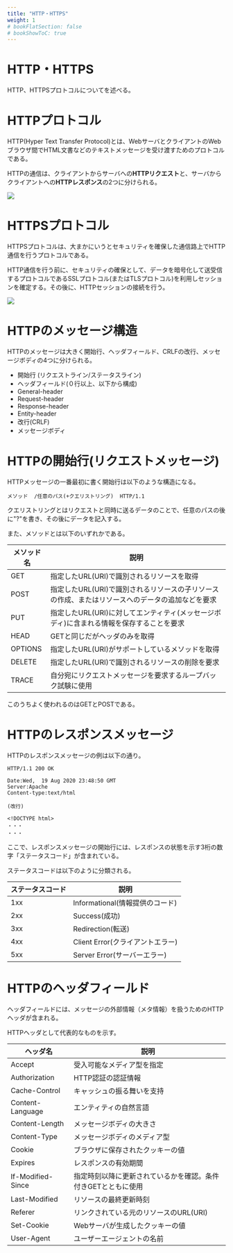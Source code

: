 ```yaml
---
title: "HTTP・HTTPS"
weight: 1
# bookFlatSection: false
# bookShowToC: true
---
```



<h1>HTTP・HTTPS</h1>

HTTP、HTTPSプロトコルについてを述べる。

# HTTPプロトコル

HTTP(Hyper Text Transfer Protocol)とは、WebサーバとクライアントのWebブラウザ間でHTML文書などのテキストメッセージを受け渡すためのプロトコルである。

HTTPの通信は、クライアントからサーバへの**HTTPリクエスト**と、サーバからクライアントへの**HTTPレスポンス**の2つに分けられる。

<img src="/img/front-end/http1.png">


# HTTPSプロトコル

HTTPSプロトコルは、大まかにいうとセキュリティを確保した通信路上でHTTP通信を行うプロトコルである。

HTTP通信を行う前に、セキュリティの確保として、データを暗号化して送受信するプロトコルであるSSLプロトコル(またはTLSプロトコル)を利用しセッションを確定する。その後に、HTTPセッションの接続を行う。

<img src="/img/front-end/https.png">


# HTTPのメッセージ構造

HTTPのメッセージは大きく開始行、ヘッダフィールド、CRLFの改行、メッセージボディの4つに分けられる。

- 開始行 (リクエストライン/ステータスライン)
- ヘッダフィールド(０行以上、以下から構成)
 - General-header
 - Request-header
 - Response-header
 - Entity-header
- 改行(CRLF)
- メッセージボディ


# HTTPの開始行(リクエストメッセージ)

HTTPメッセージの一番最初に書く開始行は以下のような構造になる。

```
メソッド  /任意のパス(+クエリストリング)  HTTP/1.1
```

クエリストリングとはリクエストと同時に送るデータのことで、任意のパスの後に"?"を書き、その後にデータを記入する。

また、メソッドとは以下のいずれかである。

<table>
    <thead>
        <th>メソッド名</th>
        <th>説明</th>
    </thead>
    <tr>
        <td>GET</td>
        <td>指定したURL(URI)で識別されるリソースを取得</td>
    </tr>
    <tr>
        <td>POST</td>
        <td>指定したURL(URI)で識別されるリソースの子リソースの作成、またはリソースへのデータの追加などを要求</td>
    </tr>
    <tr>
        <td>PUT</td>
        <td>指定したURL(URI)に対してエンティティ(メッセージボディ)に含まれる情報を保存することを要求</td>
    </tr>
    <tr>
        <td>HEAD</td>
        <td>GETと同じだがヘッダのみを取得</td>
    </tr>
    <tr>
        <td>OPTIONS</td>
        <td>指定したURL(URI)がサポートしているメソッドを取得</td>
    </tr>
    <tr>
        <td>DELETE</td>
        <td>指定したURL(URI)で識別されるリソースの削除を要求</td>
    </tr>
    <tr>
        <td>TRACE</td>
        <td>自分宛にリクエストメッセージを要求するループバック試験に使用</td>
    </tr>
</table>

このうちよく使われるのはGETとPOSTである。


# HTTPのレスポンスメッセージ

HTTPのレスポンスメッセージの例は以下の通り。


```
HTTP/1.1 200 OK
```

```
Date:Wed,  19 Aug 2020 23:48:50 GMT
Server:Apache
Content-type:text/html
```

```
(改行)
```

```
<!DOCTYPE html>
・・・
・・・
```

ここで、レスポンスメッセージの開始行には、レスポンスの状態を示す3桁の数字「ステータスコード」が含まれている。

ステータスコードは以下のように分類される。

<table>
    <thead>
        <th>ステータスコード</th>
        <th>説明</th>
    </thead>
    <tr>
        <td>1xx</td>
        <td>Informational(情報提供のコード)</td>
    </tr>
    <tr>
        <td>2xx</td>
        <td>Success(成功)</td>
    </tr>
    <tr>
        <td>3xx</td>
        <td>Redirection(転送)</td>
    </tr>
    <tr>
        <td>4xx</td>
        <td>Client Error(クライアントエラー)</td>
    </tr>
    <tr>
        <td>5xx</td>
        <td>Server Error(サーバーエラー)</td>
    </tr>
</table>


# HTTPのヘッダフィールド

ヘッダフィールドには、メッセージの外部情報（メタ情報）を扱うためのHTTPヘッダが含まれる。

HTTPヘッダとして代表的なものを示す。

<table>
    <thead>
        <th>ヘッダ名</th>
        <th>説明</th>
    </thead>
    <tr>
        <td>Accept</td>
        <td>受入可能なメディア型を指定</td>
    </tr>
    <tr>
        <td>Authorization</td>
        <td>HTTP認証の認証情報</td>
    </tr>
    <tr>
        <td>Cache-Control</td>
        <td>キャッシュの振る舞いを支持</td>
    </tr>
    <tr>
        <td>Content-Language</td>
        <td>エンティティの自然言語</td>
    </tr>
    <tr>
        <td>Content-Length</td>
        <td>メッセージボディの大きさ</td>
    </tr>
    <tr>
        <td>Content-Type</td>
        <td>メッセージボディのメディア型</td>
    </tr>
    <tr>
        <td>Cookie</td>
        <td>ブラウザに保存されたクッキーの値</td>
    </tr>
    <tr>
        <td>Expires</td>
        <td>レスポンスの有効期間</td>
    </tr>
    <tr>
        <td>If-Modified-Since</td>
        <td>指定時刻以降に更新されているかを確認。条件付きGETとともに使用</td>
    </tr>
    <tr>
        <td>Last-Modified</td>
        <td>リソースの最終更新時刻</td>
    </tr>
    <tr>
        <td>Referer</td>
        <td>リンクされている元のリソースのURL(URI)</td>
    </tr>
    <tr>
        <td>Set-Cookie</td>
        <td>Webサーバが生成したクッキーの値</td>
    </tr>
    <tr>
        <td>User-Agent</td>
        <td>ユーザーエージェントの名前</td>
    </tr>
</table>
